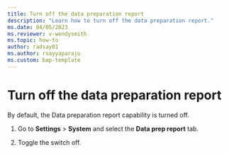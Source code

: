 ```yaml
---
title: Turn off the data preparation report
description: "Learn how to turn off the data preparation report."
ms.date: 04/05/2023
ms.reviewer: v-wendysmith
ms.topic: how-to
author: radsay01
ms.author: rsayyaparaju 
ms.custom: bap-template
---
```


# Turn off the data preparation report

By default, the Data preparation report capability is turned off. 

1. Go to **Settings** > **System** and select the **Data prep report** tab.

1. Toggle the switch off.
